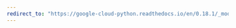 ```yaml
---
redirect_to: "https://google-cloud-python.readthedocs.io/en/0.18.1/_modules/gcloud/datastore/helpers.html"
---
```

